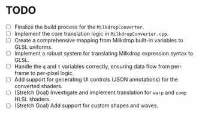 # TODO

- [ ] Finalize the build process for the `MilkdropConverter`.
- [ ] Implement the core translation logic in `MilkdropConverter.cpp`.
- [ ] Create a comprehensive mapping from Milkdrop built-in variables to GLSL uniforms.
- [ ] Implement a robust system for translating Milkdrop expression syntax to GLSL.
- [ ] Handle the `q` and `t` variables correctly, ensuring data flow from per-frame to per-pixel logic.
- [ ] Add support for generating UI controls (JSON annotations) for the converted shaders.
- [ ] (Stretch Goal) Investigate and implement translation for `warp` and `comp` HLSL shaders.
- [ ] (Stretch Goal) Add support for custom shapes and waves.
